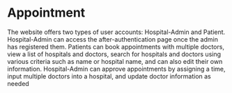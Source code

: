# Appointment

The website offers two types of user accounts: Hospital-Admin and Patient.
Hospital-Admin can access the after-authentication page once the admin has
registered them. Patients can book appointments with multiple doctors, view a list
of hospitals and doctors, search for hospitals and doctors using various criteria
such as name or hospital name, and can also edit their own information.
Hospital-Admin can approve appointments by assigning a time, input multiple
doctors into a hospital, and update doctor information as needed
